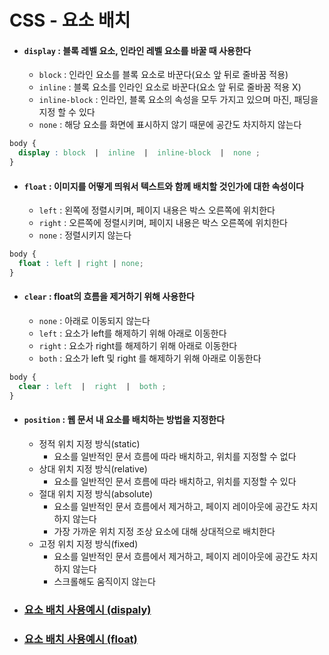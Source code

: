 # CSS - 요소 배치

* #### `display` : 블록 레벨 요소, 인라인 레벨 요소를 바꿀 때 사용한다
  * `block` : 인라인 요소를 블록 요소로 바꾼다(요소 앞 뒤로 줄바꿈 적용)
  * `inline` : 블록 요소를 인라인 요소로 바꾼다(요소 앞 뒤로 줄바꿈 적용 X)
  * `inline-block` : 인라인, 블록 요소의 속성을 모두 가지고 있으며 마진, 패딩을 지정 할 수 있다
  * `none` : 해당 요소를 화면에 표시하지 않기 때문에 공간도 차지하지 않는다
```css
body {
  display : block  |  inline  |  inline-block  |  none ;
}
```

* #### `float` : 이미지를 어떻게 띄워서 텍스트와 함께 배치할 것인가에 대한 속성이다
  * `left` : 왼쪽에 정렬시키며, 페이지 내용은 박스 오른쪽에 위치한다
  * `right` : 오른쪽에 정렬시키며, 페이지 내용은 박스 오른쪽에 위치한다
  * `none` : 정렬시키지 않는다
```css
body {
  float : left | right | none;
}
```

* #### `clear` : float의 흐름을 제거하기 위해 사용한다
  * `none` : 아래로 이동되지 않는다
  * `left` : 요소가 left를 해제하기 위해 아래로 이동한다
  * `right` : 요소가 right를 해제하기 위해 아래로 이동한다
  * `both` : 요소가 left 및 right 를 해제하기 위해 아래로 이동한다
```css
body {
  clear : left  |  right  |  both ;
}
```

* #### `position` : 웹 문서 내 요소를 배치하는 방법을 지정한다
  * 정적 위치 지정 방식(static)
    * 요소를 일반적인 문서 흐름에 따라 배치하고, 위치를 지정할 수 없다
  * 상대 위치 지정 방식(relative)
    * 요소를 일반적인 문서 흐름에 따라 배치하고, 위치를 지정할 수 있다
  * 절대 위치 지정 방식(absolute)
    * 요소를 일반적인 문서 흐름에서 제거하고, 페이지 레이아웃에 공간도 차지하지 않는다
    * 가장 가까운 위치 지정 조상 요소에 대해 상대적으로 배치한다
  * 고정 위치 지정 방식(fixed)
    * 요소를 일반적인 문서 흐름에서 제거하고, 페이지 레이아웃에 공간도 차지하지 않는다
    * 스크롤해도 움직이지 않는다

* ### [요소 배치 사용예시 (dispaly)](./Display.html)
* ### [요소 배치 사용예시 (float)](./Float.html)

